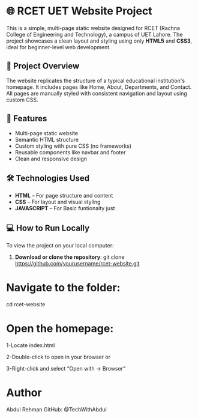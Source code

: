 # 🌐 RCET UET Website Project

This is a simple, multi-page static website designed for RCET (Rachna College of Engineering and Technology), a campus of UET Lahore. The project showcases a clean layout and styling using only **HTML5** and **CSS3**, ideal for beginner-level web development.

## 📌 Project Overview

The website replicates the structure of a typical educational institution's homepage. It includes pages like Home, About, Departments, and Contact. All pages are manually styled with consistent navigation and layout using custom CSS.

## 🚀 Features

- Multi-page static website
- Semantic HTML structure
- Custom styling with pure CSS (no frameworks)
- Reusable components like navbar and footer
- Clean and responsive design

## 🛠️ Technologies Used

- **HTML** – For page structure and content
- **CSS** – For layout and visual styling
- **JAVASCRIPT** – For Basic funtionaity just

## 💻 How to Run Locally

To view the project on your local computer:

1. **Download or clone the repository**:
   git clone https://github.com/yourusername/rcet-website.git

# Navigate to the folder:

  cd rcet-website

#  Open the homepage:

1-Locate index.html

2-Double-click to open in your browser
or

3-Right-click and select “Open with → Browser”

# Author
Abdul Rehman
GitHub: @TechWithAbdul
